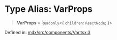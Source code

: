 # Type Alias: VarProps

> **VarProps** = `Readonly`\<\{ `children`: `ReactNode`; \}\>

Defined in: [mdx/src/components/Var.tsx:3](https://github.com/laruss/react-text-game/blob/4915125f9c22f1259a088eb59b920654db3f32d0/packages/mdx/src/components/Var.tsx#L3)
